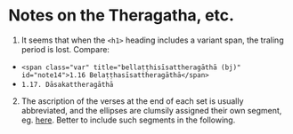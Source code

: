 # Notes on the Theragatha, etc.

1. It seems that when the `<h1>` heading includes a variant span, the traling period is lost. Compare:
 - `<span class="var" title="bellaṭṭhisīsattheragāthā (bj)" id="note14">1.16 Belaṭṭhasīsattheragāthā</span>`
 - `1.17. Dāsakattheragāthā`
2. The ascription of the verses at the end of each set is usually abbreviated, and the ellipses are clumsily assigned their own segment, eg. [here](https://pootle.suttacentral.net/en/kn/translate/thag/thag01.016.po#unit=183365). Better to include such segments in the following.
